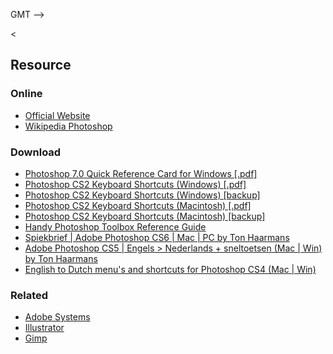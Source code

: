 GMT --&gt;

&lt;

Resource
--------

### Online

-   [Official Website](http://www.adobe.com/products/photoshop/)
-   [Wikipedia Photoshop](http://en.wikipedia.org/wiki/Photoshop)

### Download

-   [Photoshop 7.0 Quick Reference Card for Windows \[.pdf\]](static/cs/Photoshop.pdf)
-   [Photoshop CS2 Keyboard Shortcuts (Windows) \[.pdf\]](http://www.creativetechs.com/tips/tip_resources/PSCS2_Shortcuts_Windows.pdf)
-   [Photoshop CS2 Keyboard Shortcuts (Windows) \[backup\]](static/cs/PSCS2_Shortcuts_Windows.pdf)
-   [Photoshop CS2 Keyboard Shortcuts (Macintosh) \[.pdf\]](http://www.creativetechs.com/tips/tip_resources/PSCS2_Shortcuts_Mac.pdf)
-   [Photoshop CS2 Keyboard Shortcuts (Macintosh) \[backup\]](static/cs/PSCS2_Shortcuts_Mac.pdf)
-   [Handy Photoshop Toolbox Reference Guide](http://simplephotoshop.com/photoshop_tools/index.htm)
-   [Spiekbrief | Adobe Photoshop CS6 | Mac | PC by Ton Haarmans](http://www.wideopenwin.com/pscs6.html)
-   [Adobe Photoshop CS5 | Engels &gt; Nederlands + sneltoetsen (Mac | Win) by Ton Haarmans](http://www.wideopenwin.com/pscs5.html)
-   [English to Dutch menu's and shortcuts for Photoshop CS4 (Mac | Win)](http://www.wideopenwin.com/pscs4.html)

### Related

-   [Adobe Systems](adobe.html "Adobe Systems Cheat Sheet")
-   [Illustrator](illustrator.html "Illustrator Cheat Sheet")
-   [Gimp](gimp.html "Gimp Cheat Sheet")
